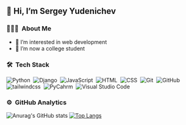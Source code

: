 ## 👋 Hi, I’m Sergey Yudenichev

### 👨🏻‍💻 &nbsp;About Me
- 👀 I’m interested in web development
- 📖 I’m now a college student

### 🛠 &nbsp;Tech Stack
![Python](https://img.shields.io/badge/-Python-05122A?style=flat&logo=python)&nbsp;
![Django](https://img.shields.io/badge/-Django-05122A?style=flat&logo=django&logoColor=092E20)&nbsp;
![JavaScript](https://img.shields.io/badge/-JavaScript-05122A?style=flat&logo=javascript)&nbsp;
![HTML](https://img.shields.io/badge/-HTML-05122A?style=flat&logo=HTML5)&nbsp;
![CSS](https://img.shields.io/badge/-CSS-05122A?style=flat&logo=CSS3&logoColor=1572B6)&nbsp;
![Git](https://img.shields.io/badge/-Git-05122A?style=flat&logo=git)&nbsp;
![GitHub](https://img.shields.io/badge/-GitHub-05122A?style=flat&logo=github)&nbsp;
![tailwindcss](https://img.shields.io/badge/-tailwindcss-05122A?style=flat&logo=tailwindcss)&nbsp;
![PyCahrm](https://img.shields.io/badge/-PyCharm-05122A?style=flat&logo=pycharm)&nbsp;
![Visual Studio Code](https://img.shields.io/badge/-Visual%20Studio%20Code-05122A?style=flat&logo=visual-studio-code&logoColor=007ACC)&nbsp;

<!---
Sergey-Yudenichev/Sergey-Yudenichev is a ✨ special ✨ repository because its `README.md` (this file) appears on your GitHub profile.
You can click the Preview link to take a look at your changes.
--->
### ⚙️ &nbsp;GitHub Analytics

![Anurag's GitHub stats](https://github-readme-stats.vercel.app/api?username=Sergey-Yudenichev&show_icons=true&theme=radical)
[![Top Langs](https://github-readme-stats.vercel.app/api/top-langs/?username=Sergey-Yudenichev&theme=radical)](https://github.com/Sergey-Yudenichev/github-readme-stats)
